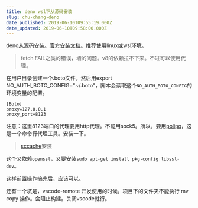 ```yaml
---
title: deno wsl下从源码安装
slug: chu-chang-deno
date_published: 2019-06-10T09:55:19.000Z
date_updated: 2019-06-10T09:58:00.000Z
---
```


deno从源码安装。[官方安装文档](https://deno.land/manual.html#buildfromsource)。推荐使用linux或wsl环境。

> fetch FAIL之类的错误，墙的问题。v8的依赖拉不下来。不过可以使用代理。

在用户目录创建一个.boto文件。然后用export NO_AUTH_BOTO_CONFIG="~/.boto"，脚本会读取这个`NO_AUTH_BOTO_CONFIG`的环境变量的配置。

    [Boto]
    proxy=127.0.0.1
    proxy_port=8123
    

注意：这里8123端口的代理要用http代理。不能用sock5。所以，要用[polipo](https://my.oschina.net/u/1249401/blog/1841607)，这是一个命令行代理工具。安装一下。

> [sccache](https://github.com/mozilla/sccache#installation)安装

这个又依赖`openssl`，又要安装`sudo apt-get install pkg-config libssl-dev`。

这样前置操作搞完后，应该可以。

还有一个坑是，vscode-remote 开发使用的时候。项目下的文件夹不能执行 mv copy 操作。会阻止构建。关闭vscode就行。
